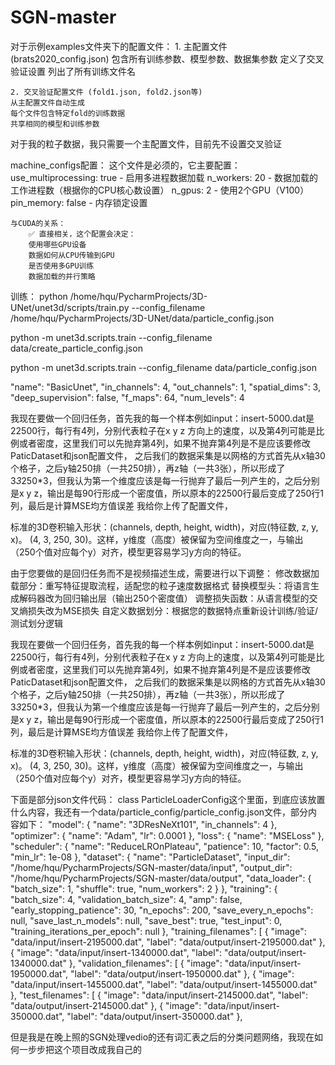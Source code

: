 # SGN-master
对于示例examples文件夹下的配置文件：
    1. 主配置文件 (brats2020_config.json)
    包含所有训练参数、模型参数、数据集参数
    定义了交叉验证设置
    列出了所有训练文件名

    2. 交叉验证配置文件 (fold1.json, fold2.json等)
    从主配置文件自动生成
    每个文件包含特定fold的训练数据
    共享相同的模型和训练参数

 对于我的粒子数据，我只需要一个主配置文件，目前先不设置交叉验证

machine_configs配置：
     这个文件是必须的，它主要配置：
        use_multiprocessing: true - 启用多进程数据加载
        n_workers: 20 - 数据加载的工作进程数（根据你的CPU核心数设置）
        n_gpus: 2 - 使用2个GPU（V100）
        pin_memory: false - 内存锁定设置

    与CUDA的关系：
        ✅ 直接相关，这个配置会决定：
        使用哪些GPU设备
        数据如何从CPU传输到GPU
        是否使用多GPU训练
        数据加载的并行策略


训练：
 python /home/hqu/PycharmProjects/3D-UNet/unet3d/scripts/train.py --config_filename /home/hqu/PycharmProjects/3D-UNet/data/particle_config.json

 python -m unet3d.scripts.train --config_filename data/create_particle_config.json

python -m unet3d.scripts.train --config_filename data/particle_config.json



"name": "BasicUnet",
        "in_channels": 4,
        "out_channels": 1,
        "spatial_dims": 3,
        "deep_supervision": false,
        "f_maps": 64,
        "num_levels": 4


我现在要做一个回归任务，首先我的每一个样本例如input：insert-5000.dat是22500行，每行有4列，分别代表粒子在x y z 方向上的速度，以及第4列可能是比例或者密度，这里我们可以先抛弃第4列，如果不抛弃第4列是不是应该要修改PaticDataset和json配置文件，
之后我们的数据采集是以网格的方式首先从x轴30个格子，之后y轴250排（一共250排），再z轴（一共3张），所以形成了3*3*250*3，但我认为第一个维度应该是每一行抛弃了最后一列产生的，之后分别是x y z，输出是每90行形成一个密度值，所以原本的22500行最后变成了250行1列，最后是计算MSE均方值误差
我给你上传了配置文件，

标准的3D卷积输入形状：(channels, depth, height, width)，对应(特征数, z, y, x)。
(4, 3, 250, 30)。这样，y维度（高度）被保留为空间维度之一，与输出（250个值对应每个y）对齐，模型更容易学习y方向的特征。

由于您要做的是回归任务而不是视频描述生成，需要进行以下调整：
    修改数据加载部分：重写特征提取流程，适配您的粒子速度数据格式
    替换模型头：将语言生成解码器改为回归输出层（输出250个密度值）
    调整损失函数：从语言模型的交叉熵损失改为MSE损失
    自定义数据划分：根据您的数据特点重新设计训练/验证/测试划分逻辑


我现在要做一个回归任务，首先我的每一个样本例如input：insert-5000.dat是22500行，每行有4列，分别代表粒子在x y z 方向上的速度，以及第4列可能是比例或者密度，这里我们可以先抛弃第4列，如果不抛弃第4列是不是应该要修改PaticDataset和json配置文件，
之后我们的数据采集是以网格的方式首先从x轴30个格子，之后y轴250排（一共250排），再z轴（一共3张），所以形成了3*3*250*3，但我认为第一个维度应该是每一行抛弃了最后一列产生的，之后分别是x y z，输出是每90行形成一个密度值，所以原本的22500行最后变成了250行1列，最后是计算MSE均方值误差
我给你上传了配置文件，

标准的3D卷积输入形状：(channels, depth, height, width)，对应(特征数, z, y, x)。
(4, 3, 250, 30)。这样，y维度（高度）被保留为空间维度之一，与输出（250个值对应每个y）对齐，模型更容易学习y方向的特征。

下面是部分json文件代码：
class ParticleLoaderConfig这个里面，到底应该放置什么内容，我还有一个data/particle_config/particle_config.json文件，部分内容如下：
"model": {
        "name": "3DResNeXt101",
        "in_channels": 4
    },
    "optimizer": {
        "name": "Adam",
        "lr": 0.0001
    },
    "loss": {
        "name": "MSELoss"
    },
    "scheduler": {
        "name": "ReduceLROnPlateau",
        "patience": 10,
        "factor": 0.5,
        "min_lr": 1e-08
    },
    "dataset": {
        "name": "ParticleDataset",
        "input_dir": "/home/hqu/PycharmProjects/SGN-master/data/input",
        "output_dir": "/home/hqu/PycharmProjects/SGN-master/data/output",
        "data_loader": {
            "batch_size": 1,
            "shuffle": true,
            "num_workers": 2
        }
    },
        "training": {
        "batch_size": 4,
        "validation_batch_size": 4,
        "amp": false,
        "early_stopping_patience": 30,
        "n_epochs": 200,
        "save_every_n_epochs": null,
        "save_last_n_models": null,
        "save_best": true,
        "test_input": 0,
        "training_iterations_per_epoch": null
    },
    "training_filenames": [
        {
            "image": "data/input/insert-2195000.dat",
            "label": "data/output/insert-2195000.dat"
        },
        {
            "image": "data/input/insert-1340000.dat",
            "label": "data/output/insert-1340000.dat"
        },
"validation_filenames": [
        {
            "image": "data/input/insert-1950000.dat",
            "label": "data/output/insert-1950000.dat"
        },
        {
            "image": "data/input/insert-1455000.dat",
            "label": "data/output/insert-1455000.dat"
        },
"test_filenames": [
        {
            "image": "data/input/insert-2145000.dat",
            "label": "data/output/insert-2145000.dat"
        },
        {
            "image": "data/input/insert-350000.dat",
            "label": "data/output/insert-350000.dat"
        },

但是我是在晚上照的SGN处理vedio的还有词汇表之后的分类问题网络，我现在如何一步步把这个项目改成我自己的

